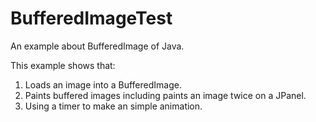 # BufferedImageTest
An example about BufferedImage of Java.

This example shows that:
1. Loads an image into a BufferedImage.
2. Paints buffered images including paints an image twice on a JPanel.
3. Using a timer to make an simple animation.
